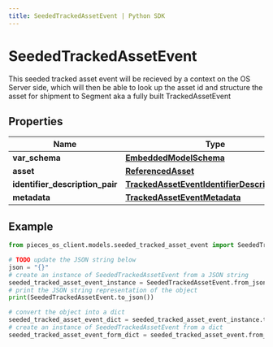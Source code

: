 ```yaml
---
title: SeededTrackedAssetEvent | Python SDK
---
```


# SeededTrackedAssetEvent

This seeded tracked asset event will be recieved by a context on the OS Server side, which will then be able to look up the asset id and structure the asset for shipment to Segment aka a fully built TrackedAssetEvent

## Properties

Name | Type | Description | Notes
------------ | ------------- | ------------- | -------------
**var_schema** | [**EmbeddedModelSchema**](EmbeddedModelSchema) |  | [optional] 
**asset** | [**ReferencedAsset**](ReferencedAsset) |  | 
**identifier_description_pair** | [**TrackedAssetEventIdentifierDescriptionPairs**](TrackedAssetEventIdentifierDescriptionPairs) |  | 
**metadata** | [**TrackedAssetEventMetadata**](TrackedAssetEventMetadata) |  | [optional] 

## Example

```python
from pieces_os_client.models.seeded_tracked_asset_event import SeededTrackedAssetEvent

# TODO update the JSON string below
json = "{}"
# create an instance of SeededTrackedAssetEvent from a JSON string
seeded_tracked_asset_event_instance = SeededTrackedAssetEvent.from_json(json)
# print the JSON string representation of the object
print(SeededTrackedAssetEvent.to_json())

# convert the object into a dict
seeded_tracked_asset_event_dict = seeded_tracked_asset_event_instance.to_dict()
# create an instance of SeededTrackedAssetEvent from a dict
seeded_tracked_asset_event_form_dict = seeded_tracked_asset_event.from_dict(seeded_tracked_asset_event_dict)
```


